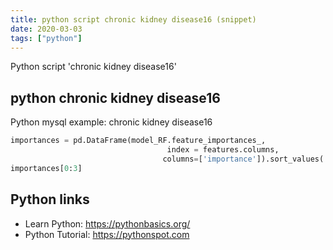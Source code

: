 ```yaml
---
title: python script chronic kidney disease16 (snippet)
date: 2020-03-03
tags: ["python"]
---
```

Python script 'chronic kidney disease16'


## python chronic kidney disease16

Python mysql example: chronic kidney disease16

```python
importances = pd.DataFrame(model_RF.feature_importances_,
                                   index = features.columns,
                                  columns=['importance']).sort_values('importance', ascending=False)
importances[0:3]

```

## Python links

- Learn Python: https://pythonbasics.org/
- Python Tutorial: https://pythonspot.com
